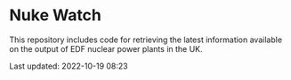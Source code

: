 # Nuke Watch

This repository includes code for retrieving the latest information available on the output of EDF nuclear power plants in the UK.

Last updated: 2022-10-19 08:23